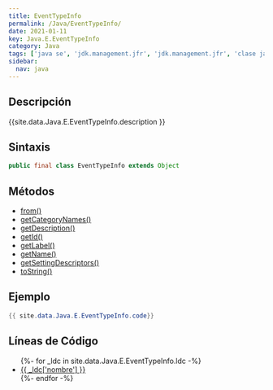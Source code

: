 ```yaml
---
title: EventTypeInfo
permalink: /Java/EventTypeInfo/
date: 2021-01-11
key: Java.E.EventTypeInfo
category: Java
tags: ['java se', 'jdk.management.jfr', 'jdk.management.jfr', 'clase java', 'Java 9']
sidebar: 
  nav: java
---
```


## Descripción
{{site.data.Java.E.EventTypeInfo.description }}

## Sintaxis
~~~java
public final class EventTypeInfo extends Object
~~~

## Métodos
* [from()](/Java/EventTypeInfo/from)
* [getCategoryNames()](/Java/EventTypeInfo/getCategoryNames)
* [getDescription()](/Java/EventTypeInfo/getDescription)
* [getId()](/Java/EventTypeInfo/getId)
* [getLabel()](/Java/EventTypeInfo/getLabel)
* [getName()](/Java/EventTypeInfo/getName)
* [getSettingDescriptors()](/Java/EventTypeInfo/getSettingDescriptors)
* [toString()](/Java/EventTypeInfo/toString)

## Ejemplo
~~~java
{{ site.data.Java.E.EventTypeInfo.code}}
~~~

## Líneas de Código
<ul>
{%- for _ldc in site.data.Java.E.EventTypeInfo.ldc -%}
   <li>
       <a href="{{_ldc['url'] }}">{{ _ldc['nombre'] }}</a>
   </li>
{%- endfor -%}
</ul>
